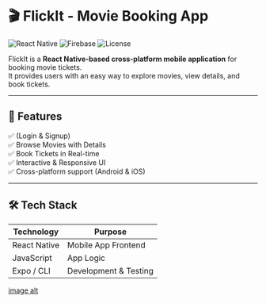 # 🎬 FlickIt - Movie Booking App

![React Native](https://img.shields.io/badge/React%20Native-0.76-blue?logo=react)
![Firebase](https://img.shields.io/badge/Firebase-Auth%20%26%20DB-orange?logo=firebase)
![License](https://img.shields.io/badge/License-MIT-green)

FlickIt is a **React Native-based cross-platform mobile application** for booking movie tickets.  
It provides users with an easy way to explore movies, view details, and book tickets.

---

## 🚀 Features
✅ (Login & Signup)  
✅ Browse Movies with Details  
✅ Book Tickets in Real-time  
✅ Interactive & Responsive UI  
✅ Cross-platform support (Android & iOS)  

---

## 🛠️ Tech Stack
| Technology  | Purpose                         |
|-------------|---------------------------------|
| React Native | Mobile App Frontend            |     |
| JavaScript   | App Logic                      |
| Expo / CLI   | Development & Testing          |


[image alt](https://github.com/Mohsinpadhan/FlickIt-Movie-Booking-App/blob/7d91949c4bac121aa3b95b3367cad19d04e46196/img1.jpg)
